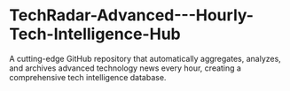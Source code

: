 # TechRadar-Advanced---Hourly-Tech-Intelligence-Hub
A cutting-edge GitHub repository that automatically aggregates, analyzes, and archives advanced technology news every hour, creating a comprehensive tech intelligence database.
